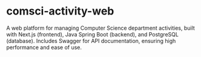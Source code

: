 # comsci-activity-web
A web platform for managing Computer Science department activities, built with Next.js (frontend), Java Spring Boot (backend), and PostgreSQL (database). Includes Swagger for API documentation, ensuring high performance and ease of use.
